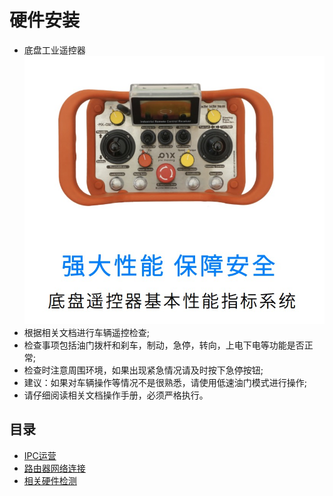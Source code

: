 # 硬件安装
- 底盘工业遥控器
![remote-controller](./image/remote-controller.jpg)
- 根据相关文档进行车辆遥控检查;
- 检查事项包括油门拨杆和刹车，制动，急停，转向，上电下电等功能是否正常;
- 检查时注意周围环境，如果出现紧急情况请及时按下急停按钮;
- 建议：如果对车辆操作等情况不是很熟悉，请使用低速油门模式进行操作;
- 请仔细阅读相关文档操作手册，必须严格执行。
## 目录
- [IPC运营](./IPC运营.md)
- [路由器网络连接](./路由器网络连接.md)
- [相关硬件检测](./相关硬件检测.md)